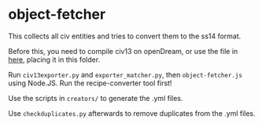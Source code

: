 # object-fetcher

This collects all civ entities and tries to convert them to the ss14 format.

Before this, you need to compile civ13 on openDream, or use the file in [here](https://github.com/Civ13/Civ13/blob/opendream/civ13.json), placing it in this folder.

Run `civ13exporter.py` and `exporter_matcher.py`, then `object-fetcher.js` using Node.JS. Run the recipe-converter tool first!

Use the scripts in `creators/` to generate the .yml files.

Use `checkduplicates.py` afterwards to remove duplicates from the .yml files.
